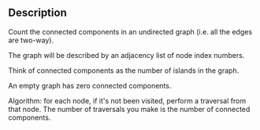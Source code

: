 ## Description
Count the connected components in an undirected graph (i.e. all the edges are two-way).

The graph will be described by an adjacency list of node index numbers.

Think of connected components as the number of islands in the graph.

An empty graph has zero connected components.

Algorithm: for each node, if it's not been visited, perform a traversal from that node. 
The number of traversals you make is the number of connected components.
